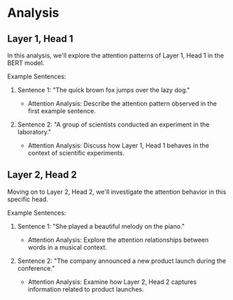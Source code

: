 # Analysis

## Layer 1, Head 1

In this analysis, we'll explore the attention patterns of Layer 1, Head 1 in the BERT model.

Example Sentences:
1. Sentence 1: "The quick brown fox jumps over the lazy dog."
   - Attention Analysis: Describe the attention pattern observed in the first example sentence.

2. Sentence 2: "A group of scientists conducted an experiment in the laboratory."
   - Attention Analysis: Discuss how Layer 1, Head 1 behaves in the context of scientific experiments.

## Layer 2, Head 2

Moving on to Layer 2, Head 2, we'll investigate the attention behavior in this specific head.

Example Sentences:
1. Sentence 1: "She played a beautiful melody on the piano."
   - Attention Analysis: Explore the attention relationships between words in a musical context.

2. Sentence 2: "The company announced a new product launch during the conference."
   - Attention Analysis: Examine how Layer 2, Head 2 captures information related to product launches.

